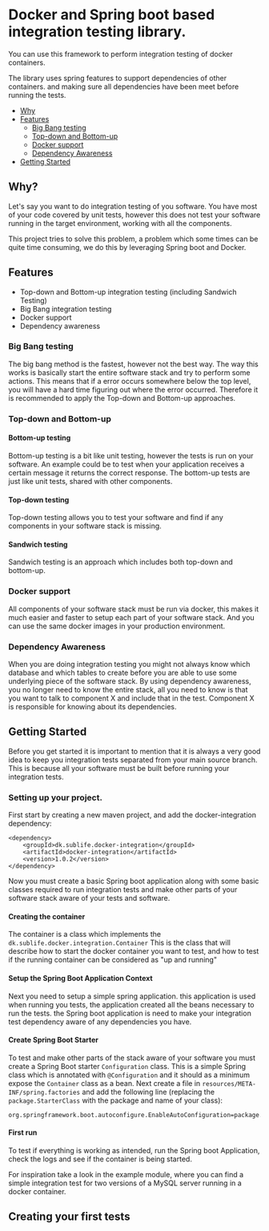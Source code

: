 # Docker and Spring boot based integration testing library.
You can use this framework to perform integration testing of docker containers.
 
The library uses spring features to support dependencies of other containers. and
making sure all dependencies have been meet before running the tests.

* [Why](#why)
* [Features](#features)
	* [Big Bang testing](#big-bank-testing)
	* [Top-down and Bottom-up](#top-down-and-bottom-up)
	* [Docker support](#docker-support)
	* [Dependency Awareness](#dependency-awareness)
* [Getting Started](#getting-started)

## Why?
Let's say you want to do integration testing of you software. You have most of
your code covered by unit tests, however this does not test your software running
in the target environment, working with all the components.

This project tries to solve this problem, a problem which some times can be quite
time consuming, we do this by leveraging Spring boot and Docker.

## Features
 - Top-down and Bottom-up integration testing (including Sandwich Testing)
 - Big Bang integration testing
 - Docker support
 - Dependency awareness

### Big Bang testing
The big bang method is the fastest, however not the best way. The way this works
is basically start the entire software stack and try to perform some actions. 
This means that if a error occurs somewhere below the top level, you will have a
hard time figuring out where the error occurred. Therefore it is recommended to
apply the Top-down and Bottom-up approaches.
 
### Top-down and Bottom-up
#### Bottom-up testing
Bottom-up testing is a bit like unit testing, however the tests is run on your
software. An example could be to test when your application receives a certain
message it returns the correct response. The bottom-up tests are just like unit
tests, shared with other components.

#### Top-down testing
Top-down testing allows you to test your software and find if any components in 
your software stack is missing.

#### Sandwich testing
Sandwich testing is an approach which includes both top-down and bottom-up.

### Docker support
All components of your software stack must be run via docker, this makes it much
easier and faster to setup each part of your software stack. And you can use the
same docker images in your production environment.

### Dependency Awareness
When you are doing integration testing you might not always know which database
and which tables to create before you are able to use some underlying piece of
the software stack. By using dependency awareness, you no longer need to know
the entire stack, all you need to know is that you want to talk to component X
and include that in the test. Component X is responsible for knowing about its
dependencies.

## Getting Started
Before you get started it is important to mention that it is always a very good
idea to keep you integration tests separated from your main source branch. This
is because all your software must be built before running your integration tests.

### Setting up your project.
First start by creating a new maven project, and add the docker-integration 
dependency:

	<dependency>
		<groupId>dk.sublife.docker-integration</groupId>
		<artifactId>docker-integration</artifactId>
		<version>1.0.2</version>
	</dependency>

Now you must create a basic Spring boot application along with some basic classes
required to run integration tests and make other parts of your software stack aware
of your tests and software.

#### Creating the container
The container is a class which implements the `dk.sublife.docker.integration.Container`
This is the class that will describe how to start the docker container you want to
test, and how to test if the running container can be considered as "up and running"

#### Setup the Spring Boot Application Context
Next you need to setup a simple spring application. this application is used when
running you tests, the application created all the beans necessary to run the tests.
the Spring boot application is need to make your integration test dependency aware
of any dependencies you have.

#### Create Spring Boot Starter
To test and make other parts of the stack aware of your software you must create
a Spring Boot starter `Configuration` class. This is a simple Spring class which
is annotated with `@Configuration` and it should as a minimum expose the `Container`
class as a bean.
Next create a file in `resources/META-INF/spring.factories` and add the following
line (replacing the `package.StarterClass` with the package and name of your class):

	org.springframework.boot.autoconfigure.EnableAutoConfiguration=package.StarterClass

#### First run
To test if everything is working as intended, run the Spring boot Application, check
the logs and see if the container is being started.

For inspiration take a look in the example module, where you can find a simple 
integration test for two versions of a MySQL server running in a docker container.

## Creating your first tests


